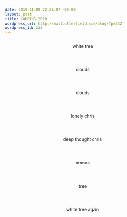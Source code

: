 ```yaml
--- 
date: 2010-11-09 22:28:07 -05:00
layout: post
title: CAMPING 2010
wordpress_url: http://mattbutterfield.com/blog/?p=232
wordpress_id: 232
---
```

<p style="text-align: center;"><img src="http://mattbutterfield.com/blogpics/camping2010/001.jpg" alt="" /></p>
<p style="text-align: center;">white tree</p>
<p><P align "left">&nbsp;</P></p>

<p style="text-align: center;"><img src="http://mattbutterfield.com/blogpics/camping2010/002.jpg" alt="" /></p>
<p style="text-align: center;">clouds</p>
<p><P align "left">&nbsp;</P></p>

<p style="text-align: center;"><img src="http://mattbutterfield.com/blogpics/camping2010/003.jpg" alt="" /></p>
<p style="text-align: center;">clouds</p>
<p><P align "left">&nbsp;</P></p>

<p style="text-align: center;"><img src="http://mattbutterfield.com/blogpics/camping2010/004.jpg" alt="" /></p>
<p style="text-align: center;">lonely chris</p>
<p><P align "left">&nbsp;</P></p>

<p style="text-align: center;"><img src="http://mattbutterfield.com/blogpics/camping2010/005.jpg" alt="" /></p>
<p style="text-align: center;">deep thought chris</p>
<p><P align "left">&nbsp;</P></p>

<p style="text-align: center;"><img src="http://mattbutterfield.com/blogpics/camping2010/006.jpg" alt="" /></p>
<p style="text-align: center;">stones</p>
<p><P align "left">&nbsp;</P></p>

<p style="text-align: center;"><img src="http://mattbutterfield.com/blogpics/camping2010/007.jpg" alt="" /></p>
<p style="text-align: center;">tree</p>
<p><P align "left">&nbsp;</P></p>

<p style="text-align: center;"><img src="http://mattbutterfield.com/blogpics/camping2010/008.jpg" alt="" /></p>
<p style="text-align: center;">white tree again</p>
<p><P align "left">&nbsp;</P></p>
